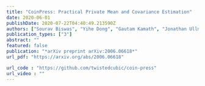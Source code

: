 ```yaml
---
title: "CoinPress: Practical Private Mean and Covariance Estimation"
date: 2020-06-01
publishDate: 2020-07-22T04:40:49.213590Z
authors: ["Sourav Biswas", "Yihe Dong", "Gautam Kamath", "Jonathan Ullman"]
publication_types: ["3"]
abstract: ""
featured: false
publication: "*arXiv preprint arXiv:2006.06618*"
url_pdf: "https://arxiv.org/abs/2006.06618"

url_code : "https://github.com/twistedcubic/coin-press"
url_video : ""
---
```


